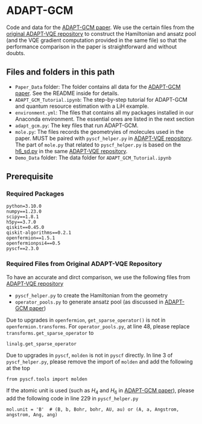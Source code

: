 # ADAPT-GCM

Code and data for the [ADAPT-GCM paper](https://arxiv.org/abs/2312.07691). We use the certain files from the [original ADAPT-VQE repository](https://github.com/mayhallgroup/adapt-vqe/tree/master/src) to construct the Hamiltonian and ansatz pool (and the VQE gradient computation provided in the same file) so that the performance comparison in the paper is straightforward and without doubts.

## Files and folders in this path
* `Paper_Data` folder: The folder contains all data for the [ADAPT-GCM paper](https://arxiv.org/abs/2312.07691). See the README inside for details.
* `ADAPT_GCM_Tutorial.ipynb`: The step-by-step tutorial for ADAPT-GCM and quantum resource estimation with a LiH example.
* `environment.yml`: The files that contains all my packages installed in our Anaconda environment. The essential ones are listed in the next section
* `adapt_gcm.py`: The key files that run ADAPT-GCM.
* `mole.py`: The files records the geometryies of molecules used in the paper. MUST be paired with `pyscf_helper.py` in [ADAPT-VQE repository](https://github.com/mayhallgroup/adapt-vqe/tree/master/src). The part of `mole.py` that related to `pyscf_helper.py` is based on the [h6_sd.py](https://github.com/mayhallgroup/adapt-vqe/blob/master/examples/h6_sd.py) in the same [ADAPT-VQE repository](https://github.com/mayhallgroup/adapt-vqe/tree/master/src).
* `Demo_Data` folder: The data folder for `ADAPT_GCM_Tutorial.ipynb`


## Prerequisite

### Required Packages
```text
python=3.10.0
numpy==1.23.0
scipy==1.8.1
h5py==3.7.0
qiskit==0.45.0
qiskit-algorithms==0.2.1
openfermion==1.5.1
openfermionpsi4==0.5
pyscf==2.3.0
```

### Required Files from Original ADAPT-VQE Repository

To have an accurate and dirct comparison, we use the following files from [ADAPT-VQE repository](https://github.com/mayhallgroup/adapt-vqe/tree/master/src)
* `pyscf_helper.py` to create the Hamiltonian from the geometry
* `operator_pools.py` to generate ansatz pool (as discussed in [ADAPT-GCM paper](https://arxiv.org/abs/2312.07691))


Due to upgrades in `openfermion`, `get_sparse_operator()` is not in `openfermion.transforms`. For `operator_pools.py`, at line 48, please replace `transforms.get_sparse_operator` to 
```
linalg.get_sparse_operator
```

Due to upgrades in `pyscf`, `molden` is not in `pyscf` directly. In line 3 of `pyscf_helper.py`, please remove the import of `molden` and add the following at the top
```
from pyscf.tools import molden
```
If the atomic unit is used (such as $H_4$ and $H_6$ in [ADAPT-GCM paper](https://arxiv.org/abs/2312.07691)), please add the following code in line 229 in `pyscf_helper.py`
```
mol.unit = 'B'  # (B, b, Bohr, bohr, AU, au) or (A, a, Angstrom, angstrom, Ang, ang)
```
